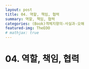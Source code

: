 ```yaml
---
layout: post
title: 04. 역할, 책임, 협력
summary: 역할, 책임, 협력
categories: (Book)객체지향의-사실과-오해
featured-img: TheEOO
# mathjax: true
---
```




# 04. 역할, 책임, 협력

<br>




